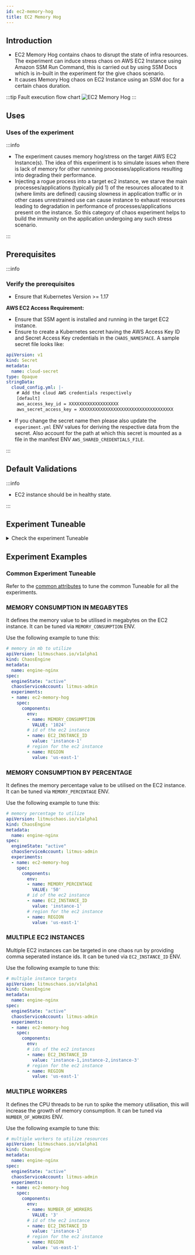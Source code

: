 ```yaml
---
id: ec2-memory-hog
title: EC2 Memory Hog
---
```


## Introduction

- EC2 Memory Hog contains chaos to disrupt the state of infra resources. The experiment can induce stress chaos on AWS EC2 Instance using Amazon SSM Run Command, this is carried out by using SSM Docs which is in-built in the experiment for the give chaos scenario.
- It causes Memory Hog chaos on EC2 Instance using an SSM doc for a certain chaos duration.

:::tip Fault execution flow chart
![EC2 Memory Hog](./static/images/ec2-memory-hog.png)
:::

## Uses

### Uses of the experiment

:::info

- The experiment causes memory hog/stress on the target AWS EC2 Instance(s). The idea of this experiment is to simulate issues when there is lack of memory for other runnning processes/applications resulting into degrading their performance.
- Injecting a rogue process into a target ec2 instance, we starve the main processes/applications (typically pid 1) of the resources allocated to it (where limits are defined) causing slowness in application traffic or in other cases unrestrained use can cause instance to exhaust resources leading to degradation in performance of processes/applications present on the instance. So this category of chaos experiment helps to build the immunity on the application undergoing any such stress scenario.

:::

## Prerequisites

:::info

### Verify the prerequisites

- Ensure that Kubernetes Version >= 1.17

**AWS EC2 Access Requirement:**

- Ensure that SSM agent is installed and running in the target EC2 instance.
- Ensure to create a Kubernetes secret having the AWS Access Key ID and Secret Access Key credentials in the `CHAOS_NAMESPACE`. A sample secret file looks like:

```yaml
apiVersion: v1
kind: Secret
metadata:
  name: cloud-secret
type: Opaque
stringData:
  cloud_config.yml: |-
    # Add the cloud AWS credentials respectively
    [default]
    aws_access_key_id = XXXXXXXXXXXXXXXXXXX
    aws_secret_access_key = XXXXXXXXXXXXXXXXXXXXXXXXXXXXXXXXXXXX
```

- If you change the secret name then please also update the `experiment.yml` ENV values for deriving the respective data from the secret. Also account for the path at which this secret is mounted as a file in the manifest ENV `AWS_SHARED_CREDENTIALS_FILE`.

:::

## Default Validations

:::info

- EC2 instance should be in healthy state.

:::

## Experiment Tuneable

<details>
<summary>Check the experiment Tuneable</summary>
<h2>Mandatory Fields</h2>
<table>
    <tr>
        <th> Variables </th>
        <th> Description </th>
        <th> Notes </th>
    </tr>
    <tr>
        <td> EC2_INSTANCE_ID </td>
        <td> ID of the target EC2 instance </td>
        <td> For example: <code>i-044d3cb4b03b8af1f</code> </td>
    </tr>
    <tr>
        <td> REGION </td>
        <td> The AWS region ID where the EC2 instance has been created </td>
        <td> For example: <code>us-east-1</code> </td>
    </tr>
</table>
<h2>Optional Fields</h2>
<table>
    <tr>
        <th> Variables </th>
        <th> Description </th>
        <th> Notes </th>
    </tr>
    <tr>
        <td> TOTAL_CHAOS_DURATION </td>
        <td> The total time duration for chaos injection (sec) </td>
        <td> Defaults to 30s </td>
    </tr>
    <tr>
        <td> CHAOS_INTERVAL </td>
        <td> The interval (in sec) between successive chaos injection</td>
        <td> Defaults to 60s </td>
    </tr>
    <tr>
        <td> AWS_SHARED_CREDENTIALS_FILE </td>
        <td> Provide the path for aws secret credentials</td>
        <td> Defaults to <code>/tmp/cloud_config.yml</code> </td>
    </tr>
    <tr>
        <td> INSTALL_DEPENDENCIES </td>
        <td> Select to install dependencies used to run the memory chaos. It can be either True or False</td>
        <td> Defaults to True </td>
    </tr>
    <tr>
        <td> MEMORY_CONSUMPTION </td>
        <td> The amount of memory to be hogged in the ec2 instance in terms of mega bytes </td>
        <td> Defaults to 500MB </td>
    </tr>
    <tr>
        <td> MEMORY_PERCENTAGE </td>
        <td> The amount of memory to be hogged in the ec2 instance in terms of percentage</td>
        <td> Defaults to 0 </td>
    </tr>
    <tr>
        <td> NUMBER_OF_WORKERS </td>
        <td> The number of workers used to run the stress process  </td>
        <td> Defaults to 1 </td>
    </tr>
    <tr>
        <td> SEQUENCE </td>
        <td> It defines sequence of chaos execution for multiple instance</td>
        <td> Default value: parallel. Supported: serial, parallel </td>
    </tr>
    <tr>
        <td> RAMP_TIME </td>
        <td> Period to wait before and after injection of chaos in sec </td>
        <td> eg: 30 </td>
    </tr>
</table>

</details>

## Experiment Examples

### Common Experiment Tuneable

Refer to the [common attributes](../common-Tuneable-for-all-experiments) to tune the common Tuneable for all the experiments.

### MEMORY CONSUMPTION IN MEGABYTES

It defines the memory value to be utilised in megabytes on the EC2 instance. It can be tuned via `MEMORY_CONSUMPTION` ENV.

Use the following example to tune this:

[embedmd]:# (./static/manifests/ec2-memory-hog/memory-bytes.yaml yaml)
```yaml
# memory in mb to utilize
apiVersion: litmuschaos.io/v1alpha1
kind: ChaosEngine
metadata:
  name: engine-nginx
spec:
  engineState: "active"
  chaosServiceAccount: litmus-admin
  experiments:
  - name: ec2-memory-hog
    spec:
      components:
        env:
        - name: MEMORY_CONSUMPTION
          VALUE: '1024'
        # id of the ec2 instance
        - name: EC2_INSTANCE_ID
          value: 'instance-1'
        # region for the ec2 instance
        - name: REGION
          value: 'us-east-1'
```

### MEMORY CONSUMPTION BY PERCENTAGE

It defines the memory percentage value to be utilised on the EC2 instance. It can be tuned via `MEMORY_PERCENTAGE` ENV.

Use the following example to tune this:

[embedmd]:# (./static/manifests/ec2-memory-hog/memory-percentage.yaml yaml)
```yaml
# memory percentage to utilize
apiVersion: litmuschaos.io/v1alpha1
kind: ChaosEngine
metadata:
  name: engine-nginx
spec:
  engineState: "active"
  chaosServiceAccount: litmus-admin
  experiments:
  - name: ec2-memory-hog
    spec:
      components:
        env:
        - name: MEMORY_PERCENTAGE
          VALUE: '50'
        # id of the ec2 instance
        - name: EC2_INSTANCE_ID
          value: 'instance-1'
        # region for the ec2 instance
        - name: REGION
          value: 'us-east-1'
```

### MULTIPLE EC2 INSTANCES

Multiple EC2 instances can be targeted in one chaos run by providing comma seperated instance ids. It can be tuned via `EC2_INSTANCE_ID` ENV.

Use the following example to tune this:

[embedmd]:# (./static/manifests/ec2-memory-hog/multiple-instances.yaml yaml)
```yaml
# multiple instance targets
apiVersion: litmuschaos.io/v1alpha1
kind: ChaosEngine
metadata:
  name: engine-nginx
spec:
  engineState: "active"
  chaosServiceAccount: litmus-admin
  experiments:
  - name: ec2-memory-hog
    spec:
      components:
        env:
        # ids of the ec2 instances
        - name: EC2_INSTANCE_ID
          value: 'instance-1,instance-2,instance-3'
        # region for the ec2 instance
        - name: REGION
          value: 'us-east-1'
```

### MULTIPLE WORKERS

It defines the CPU threads to be run to spike the memory utilisation, this will increase the growth of memory consumption. It can be tuned via `NUMBER_OF_WORKERS` ENV.

Use the following example to tune this:

[embedmd]:# (./static/manifests/ec2-memory-hog/multiple-workers.yaml yaml)
```yaml
# multiple workers to utilize resources
apiVersion: litmuschaos.io/v1alpha1
kind: ChaosEngine
metadata:
  name: engine-nginx
spec:
  engineState: "active"
  chaosServiceAccount: litmus-admin
  experiments:
  - name: ec2-memory-hog
    spec:
      components:
        env:
        - name: NUMBER_OF_WORKERS
          VALUE: '3'
        # id of the ec2 instance
        - name: EC2_INSTANCE_ID
          value: 'instance-1'
        # region for the ec2 instance
        - name: REGION
          value: 'us-east-1'
```
